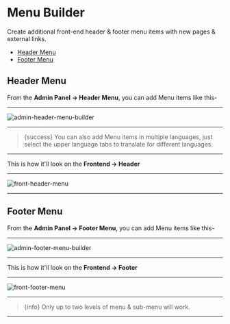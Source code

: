 # Menu Builder

Create additional front-end header & footer menu items with new pages & external links.


- [Header Menu](#header-menu)
- [Footer Menu](#footer-menu)


<a name="Header Menu"></a>
## Header Menu

From the **Admin Panel -> Header Menu**, you can add Menu items like this-

---

![admin-header-menu-builder](/images/admin-header-menu-builder.jpg "admin-header-menu-builder")

---

>{success} You can also add Menu items in multiple languages, just select the upper language tabs to translate for different languages.

---

This is how it'll look on the **Frontend -> Header**

---

![front-header-menu](/images/front-header-menu.jpg "front-header-menu")

---


<a name="Footer Menu"></a>
## Footer Menu

From the **Admin Panel -> Footer Menu**, you can add Menu items like this-

---

![admin-footer-menu-builder](/images/admin-footer-menu-builder.jpg "admin-footer-menu-builder")

---

This is how it'll look on the **Frontend -> Footer**

---

![front-footer-menu](/images/front-footer-menu.jpg "front-footer-menu")

---

>{info} Only up to two levels of menu & sub-menu will work.

---